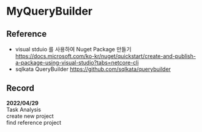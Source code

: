 # MyQueryBuilder


## Reference
- visual stduio 를 사용하여 Nuget Package 만들기 
https://docs.microsoft.com/ko-kr/nuget/quickstart/create-and-publish-a-package-using-visual-studio?tabs=netcore-cli
- sqlkata QueryBuilder
https://github.com/sqlkata/querybuilder

## Record
**2022/04/29**  
Task Analysis  
create new project  
find reference project   
